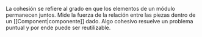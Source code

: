 La cohesión se refiere al grado en que los elementos de un módulo permanecen juntos. Mide la fuerza de la relación entre las piezas dentro de un [[Component|componente]] dado. Algo cohesivo resuelve un problema puntual y por ende puede ser reutilizable.
